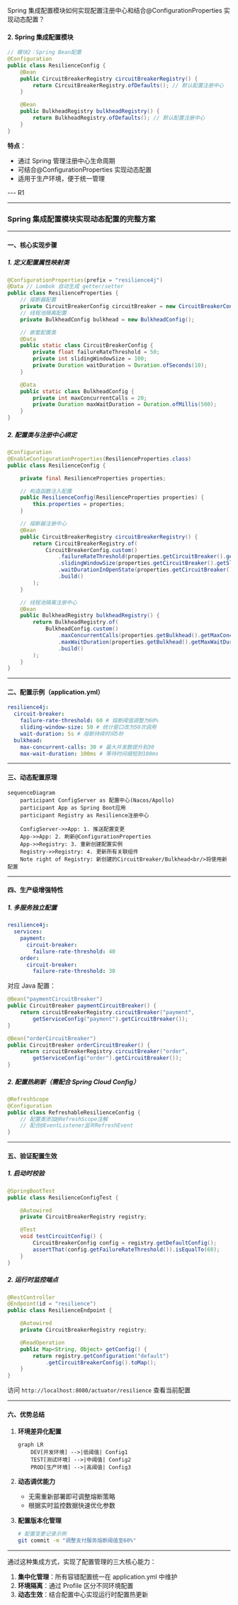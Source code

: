 Spring 集成配置模块如何实现配置注册中心和结合@ConfigurationProperties 实现动态配置？

#### 2. **Spring 集成配置模块**

```java
// 模块2：Spring Bean配置
@Configuration
public class ResilienceConfig {
    @Bean
    public CircuitBreakerRegistry circuitBreakerRegistry() {
        return CircuitBreakerRegistry.ofDefaults(); // 默认配置注册中心
    }

    @Bean
    public BulkheadRegistry bulkheadRegistry() {
        return BulkheadRegistry.ofDefaults(); // 默认配置注册中心
    }
}
```

**特点**：

- 通过 Spring 管理注册中心生命周期
- 可结合@ConfigurationProperties 实现动态配置
- 适用于生产环境，便于统一管理

--- R1

---

### Spring 集成配置模块实现动态配置的完整方案

---

#### 一、核心实现步骤

##### 1. **定义配置属性映射类**

```java
@ConfigurationProperties(prefix = "resilience4j")
@Data // Lombok 自动生成 getter/setter
public class ResilienceProperties {
    // 熔断器配置
    private CircuitBreakerConfig circuitBreaker = new CircuitBreakerConfig();
    // 线程池隔离配置
    private BulkheadConfig bulkhead = new BulkheadConfig();

    // 嵌套配置类
    @Data
    public static class CircuitBreakerConfig {
        private float failureRateThreshold = 50;
        private int slidingWindowSize = 100;
        private Duration waitDuration = Duration.ofSeconds(10);
    }

    @Data
    public static class BulkheadConfig {
        private int maxConcurrentCalls = 20;
        private Duration maxWaitDuration = Duration.ofMillis(500);
    }
}
```

##### 2. **配置类与注册中心绑定**

```java
@Configuration
@EnableConfigurationProperties(ResilienceProperties.class)
public class ResilienceConfig {

    private final ResilienceProperties properties;

    // 构造函数注入配置
    public ResilienceConfig(ResilienceProperties properties) {
        this.properties = properties;
    }

    // 熔断器注册中心
    @Bean
    public CircuitBreakerRegistry circuitBreakerRegistry() {
        return CircuitBreakerRegistry.of(
            CircuitBreakerConfig.custom()
                .failureRateThreshold(properties.getCircuitBreaker().getFailureRateThreshold())
                .slidingWindowSize(properties.getCircuitBreaker().getSlidingWindowSize())
                .waitDurationInOpenState(properties.getCircuitBreaker().getWaitDuration())
                .build()
        );
    }

    // 线程池隔离注册中心
    @Bean
    public BulkheadRegistry bulkheadRegistry() {
        return BulkheadRegistry.of(
            BulkheadConfig.custom()
                .maxConcurrentCalls(properties.getBulkhead().getMaxConcurrentCalls())
                .maxWaitDuration(properties.getBulkhead().getMaxWaitDuration())
                .build()
        );
    }
}
```

---

#### 二、配置示例（application.yml）

```yaml
resilience4j:
  circuit-breaker:
    failure-rate-threshold: 60 # 熔断阈值调整为60%
    sliding-window-size: 50 # 统计窗口改为50次调用
    wait-duration: 5s # 熔断持续时间5秒
  bulkhead:
    max-concurrent-calls: 30 # 最大并发数提升到30
    max-wait-duration: 100ms # 等待时间缩短到100ms
```

---

#### 三、动态配置原理

```mermaid
sequenceDiagram
    participant ConfigServer as 配置中心(Nacos/Apollo)
    participant App as Spring Boot应用
    participant Registry as Resilience注册中心

    ConfigServer->>App: 1. 推送配置变更
    App->>App: 2. 刷新@ConfigurationProperties
    App->>Registry: 3. 重新创建配置实例
    Registry->>Registry: 4. 更新所有关联组件
    Note right of Registry: 新创建的CircuitBreaker/Bulkhead<br/>将使用新配置
```

---

#### 四、生产级增强特性

##### 1. **多服务独立配置**

```yaml
resilience4j:
  services:
    payment:
      circuit-breaker:
        failure-rate-threshold: 40
    order:
      circuit-breaker:
        failure-rate-threshold: 30
```

对应 Java 配置：

```java
@Bean("paymentCircuitBreaker")
public CircuitBreaker paymentCircuitBreaker() {
    return circuitBreakerRegistry.circuitBreaker("payment",
        getServiceConfig("payment").getCircuitBreaker());
}

@Bean("orderCircuitBreaker")
public CircuitBreaker orderCircuitBreaker() {
    return circuitBreakerRegistry.circuitBreaker("order",
        getServiceConfig("order").getCircuitBreaker());
}
```

##### 2. **配置热刷新（需配合 Spring Cloud Config）**

```java
@RefreshScope
@Configuration
public class RefreshableResilienceConfig {
    // 配置类添加@RefreshScope注解
    // 配合@EventListener监听RefreshEvent
}
```

---

#### 五、验证配置生效

##### 1. **启动时校验**

```java
@SpringBootTest
public class ResilienceConfigTest {

    @Autowired
    private CircuitBreakerRegistry registry;

    @Test
    void testCircuitConfig() {
        CircuitBreakerConfig config = registry.getDefaultConfig();
        assertThat(config.getFailureRateThreshold()).isEqualTo(60);
    }
}
```

##### 2. **运行时监控端点**

```java
@RestController
@Endpoint(id = "resilience")
public class ResilienceEndpoint {

    @Autowired
    private CircuitBreakerRegistry registry;

    @ReadOperation
    public Map<String, Object> getConfig() {
        return registry.getConfiguration("default")
            .getCircuitBreakerConfig().toMap();
    }
}
```

访问 `http://localhost:8080/actuator/resilience` 查看当前配置

---

#### 六、优势总结

1. **环境差异化配置**

   ```mermaid
   graph LR
       DEV[开发环境] -->|低阈值| Config1
       TEST[测试环境] -->|中阈值| Config2
       PROD[生产环境] -->|高阈值| Config3
   ```

2. **动态调优能力**

   - 无需重新部署即可调整熔断策略
   - 根据实时监控数据快速优化参数

3. **配置版本化管理**
   ```bash
   # 配置变更记录示例
   git commit -m "调整支付服务熔断阈值至60%"
   ```

---

通过这种集成方式，实现了配置管理的三大核心能力：

1. **集中化管理**：所有容错配置统一在 application.yml 中维护
2. **环境隔离**：通过 Profile 区分不同环境配置
3. **动态生效**：结合配置中心实现运行时配置热更新
